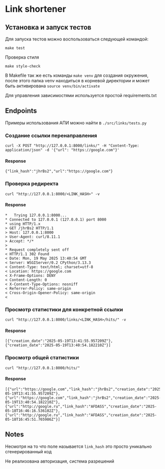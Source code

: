 # Link shortener

## Установка и запуск тестов

Для запуска тестов можно воспользоваться следующей командой:
```
make test
```

Проверка стиля
```
make style-check
```

В Makefile так же есть команды `make venv` для создания окружения, после этого папка venv находиться в корневой директории и может быть активирована `source venv/bin/activate`

Для управления зависимостями используется простой requirements.txt


## Endpoints

Примеры использования АПИ можно найти в `./src/links/tests.py`

### Создание ссылки перенаправления
```
curl -X POST "http://127.0.0.1:8000/links/" -H "Content-Type: application/json" -d '{"url": "https://google.com"}'
```
#### Response
```
{"link_hash":"jhrBs2","url":"https://google.com"}
```

### Проверка редиректа
```
curl "http://127.0.0.1:8000/<LINK_HASH>" -v
```
#### Response
```
*   Trying 127.0.0.1:8000...
* Connected to 127.0.0.1 (127.0.0.1) port 8000
* using HTTP/1.x
> GET /jhrBs2 HTTP/1.1
> Host: 127.0.0.1:8000
> User-Agent: curl/8.11.1
> Accept: */*
>
* Request completely sent off
< HTTP/1.1 302 Found
< Date: Mon, 19 May 2025 13:40:54 GMT
< Server: WSGIServer/0.2 CPython/3.13.3
< Content-Type: text/html; charset=utf-8
< Location: https://google.com
< X-Frame-Options: DENY
< Content-Length: 0
< X-Content-Type-Options: nosniff
< Referrer-Policy: same-origin
< Cross-Origin-Opener-Policy: same-origin
<
```

### Просмотр статистики для конкретной ссылки
```
curl "http://127.0.0.1:8000/links/<LINK_HASH>/hits/" -v
```

#### Response
```
[{"creation_date":"2025-05-19T13:41:55.957209Z"},{"creation_date":"2025-05-19T13:40:54.182210Z"}]
```

### Просмотр общей статистики
```
curl "http://127.0.0.1:8000/hits/"
```

#### Response
```
[{"url":"https://google.com","link_hash":"jhrBs2","creation_date":"2025-05-19T13:41:55.957209Z"},{"url":"https://google.com","link_hash":"jhrBs2","creation_date":"2025-05-19T13:40:54.182210Z"},{"url":"http://google.ru","link_hash":"AFDASS","creation_date":"2025-05-18T16:46:16.536102Z"},{"url":"http://google.ru","link_hash":"AFDASS","creation_date":"2025-05-18T16:45:51.765986Z"}]
```

## Notes

Несмотря на то что поле называется `link_hash` это просто уникально сгенерированный код

Не реализована авторизация, система разрешений